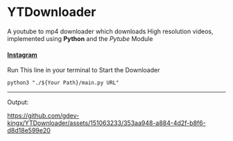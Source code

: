 # YTDownloader

A youtube to mp4 downloader which downloads High resolution videos, implemented using **Python** and the _Pytube_ Module

#### **[Instagram](https://www.instagram.com/gdev._king.x/ "My IG page")**

Run This line in your terminal to Start the Downloader

``` ShellScript
python3 "./${Your Path}/main.py URL"
```
---

Output:




https://github.com/gdev-kingx/YTDownloader/assets/151063233/353aa948-a884-4d2f-b8f6-d8d18e599e20

